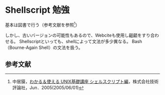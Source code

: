 # Shellscript 勉強

基本は図書で行う（参考文献を参照[^1]）

しかし、古いバージョンの可能性もあるので、Webciteも使用し齟齬をすり合わせる。
Shellscriptといっても、shellによって文法が多少異なる。
Bash（Bourne-Again Shell）の文法を扱う。

## 参考文献

[^1]: 中居獏，[わかる＆使える UNIX基礎講座 シェルスクリプト編](https://gihyo.jp/book/2005/4-7741-2362-5)，株式会社技術評論社，Jun．2005(2005/06/01)
